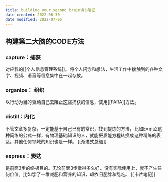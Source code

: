 ```yaml
---
title: building your second brain读书笔记
date created: 2022-06-30
date modified: 2022-07-05
---
```


## 构建第二大脑的CODE方法

### capture：捕获

对应我的[[个人信息管理系统]]。将个人闪念和想法，生活工作中接触到的各种文字、视频、语音等信息集中在一起存放。

### organize： 组织
以行动为目的驱动自己去阻止这些捕获的信息，使用[[PARA]]方法。

### distill：内化
不管文章多复杂，一定能基于自己已有的常识，找到提炼的方法，比如E=mc2这种简练的公式一样，有物理基础知识的人，就能把质能方程转换成这种精练的表达。其他任何领域的知识也是一样。
[[渐进式总结]]

### express：表达
是前面3步的终极目的。无论前面3步做得多么好，没有实际使用上，就不产生任何价值。比如学了一堆减肥和营养的知识，却依旧肥胖和乱吃。
[[卡片笔记]]
